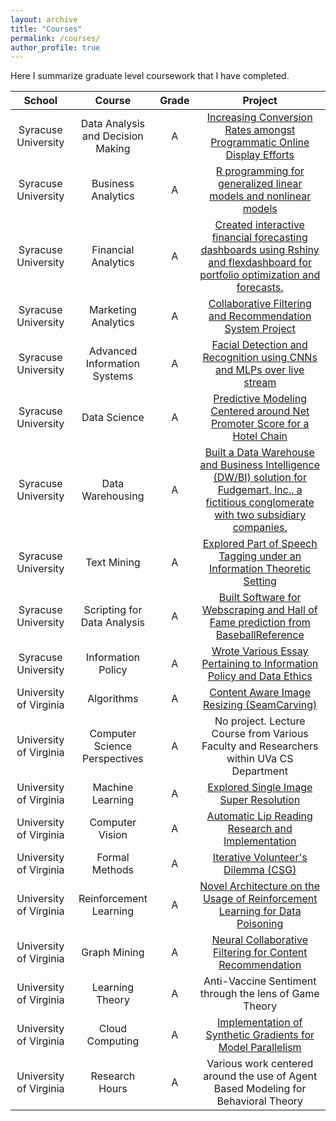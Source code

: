 ```yaml
---
layout: archive
title: "Courses"
permalink: /courses/
author_profile: true
---
```


Here I summarize graduate level coursework that I have completed.

| School | Course | Grade | Project |
|:--------:|:--------:|:---------:|:---------:|
|Syracuse University| Data Analysis and Decision Making | A | [Increasing Conversion Rates amongst Programmatic Online Display Efforts](https://github.com/jacobdineen/syracuse/blob/master/Data%20Analysis/Homework%20Assignments/Storyboard_SCM638_Jacob%20Dineen.ppt) |
|Syracuse University| Business Analytics | A  | [R programming for generalized linear models and nonlinear models](https://github.com/jacobdineen/syracuse/tree/master/Business%20Analytics/Homeworks)   |
|Syracuse University| Financial Analytics | A  | [Created interactive financial forecasting dashboards using Rshiny and flexdashboard for portfolio optimization and forecasts.](https://github.com/jacobdineen/syracuse/tree/master/Financial%20Analytics-%20Fin%20654/FinalProject)   |
|Syracuse University| Marketing Analytics | A   | [Collaborative Filtering and Recommendation System Project](https://github.com/jacobdineen/syracuse/tree/master/Marketing%20Analytics/Final%20Project)   |
|Syracuse University| Advanced Information Systems |  A  | [Facial Detection and Recognition using CNNs and MLPs over live stream](https://github.com/jacobdineen/syracuse/tree/master/Advanced%20Info%20Analytics-%20IST%20718/Homework/Project)    |
|Syracuse University| Data Science | A   | [Predictive Modeling Centered around Net Promoter Score for a Hotel Chain](https://github.com/jacobdineen/syracuse/tree/master/IST%20687%20Applied%20Data%20Science/Project/Final)    |
|Syracuse University| Data Warehousing | A    | [Built a Data Warehouse and Business Intelligence (DW/BI) solution for Fudgemart, Inc., a fictitious conglomerate with two subsidiary companies.](https://github.com/jacobdineen/syracuse/tree/master/IST%20722%20Data%20Warehouse/Project)    |
|Syracuse University| Text Mining | A    | [Explored Part of Speech Tagging under an Information Theoretic Setting](https://github.com/jacobdineen/syracuse/tree/master/Text%20Mining/FP_TM)    |
|Syracuse University| Scripting for Data Analysis | A    | [Built Software for Webscraping and Hall of Fame prediction from BaseballReference](https://github.com/jacobdineen/syracuse/tree/master/Scripting%20for%20Data%20Analysis/FinalProject)   |
|Syracuse University| Information Policy | A   | [Wrote Various Essay Pertaining to Information Policy and Data Ethics](https://github.com/jacobdineen/syracuse/tree/master/Information%20Policy/Assignments)    |
|University of Virginia| Algorithms | A   | [Content Aware Image Resizing (SeamCarving)](https://github.com/jacobdineen/seamcarving)    |
|University of Virginia| Computer Science Perspectives | A   | No project. Lecture Course from Various Faculty and Researchers within UVa CS Department   |
|University of Virginia| Machine Learning | A   | [Explored Single Image Super Resolution](https://github.com/jacobdineen/SISR)   |
|University of Virginia| Computer Vision | A    | [Automatic Lip Reading Research and Implementation](https://github.com/jacobdineen/automatic_lip_reading)   |
|University of Virginia| Formal Methods | A   | [Iterative Volunteer's Dilemma (CSG)](https://github.com/jacobdineen/volunteergame_)   |
|University of Virginia| Reinforcement Learning | A   | [Novel Architecture on the Usage of Reinforcement Learning for Data Poisoning](https://github.com/jacobdineen/RL4DataPoisoning)    |
|University of Virginia| Graph Mining | A   | [Neural Collaborative Filtering for Content Recommendation](https://github.com/jacobdineen/gm_finalproject)   |
|University of Virginia| Learning Theory | A    | Anti-Vaccine Sentiment through the lens of Game Theory   |
|University of Virginia| Cloud Computing | A | [Implementation of Synthetic Gradients for Model Parallelism](https://github.com/jacobdineen/synthetic_grads)   |
|University of Virginia| Research Hours | A   | Various work centered around the use of Agent Based Modeling for Behavioral Theory   |